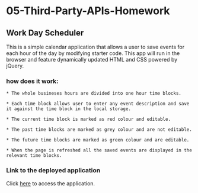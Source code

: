 # 05-Third-Party-APIs-Homework

## Work Day Scheduler

This is a simple calendar application that allows a user to save events for each hour of the day by modifying starter code. This app will run in the browser and feature dynamically updated HTML and CSS powered by jQuery.

### how does it work:

    * The whole busineses hours are divided into one hour time blocks.

    * Each time block allows user to enter any event description and save it against the time block in the local storage.

    * The current time block is marked as red colour and editable.

    * The past time blocks are marked as grey colour and are not editable.

    * The future time blocks are marked as green colour and are editable.

    * When the page is refreshed all the saved events are displayed in the relevant time blocks.

### Link to the deployed application

Click [here](https://sghosh17.github.io/04-Web-API-Homework/) to access the application.

